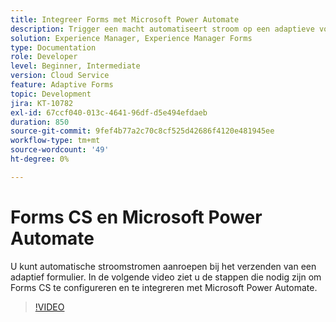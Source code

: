 ```yaml
---
title: Integreer Forms met Microsoft Power Automate
description: Trigger een macht automatiseert stroom op een adaptieve vormvoorlegging
solution: Experience Manager, Experience Manager Forms
type: Documentation
role: Developer
level: Beginner, Intermediate
version: Cloud Service
feature: Adaptive Forms
topic: Development
jira: KT-10782
exl-id: 67ccf040-013c-4641-96df-d5e494efdaeb
duration: 850
source-git-commit: 9fef4b77a2c70c8cf525d42686f4120e481945ee
workflow-type: tm+mt
source-wordcount: '49'
ht-degree: 0%

---
```


# Forms CS en Microsoft Power Automate

U kunt automatische stroomstromen aanroepen bij het verzenden van een adaptief formulier. In de volgende video ziet u de stappen die nodig zijn om Forms CS te configureren en te integreren met Microsoft Power Automate.

>[!VIDEO](https://video.tv.adobe.com/v/345675?quality=12&learn=on)

